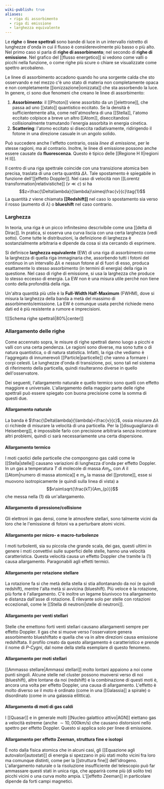 ```yaml
---
wiki-publish: true
aliases:
  - riga di assorbimento
  - riga di emissione
  - larghezza equivalente
---
```

Le **righe** o **linee spettrali** sono bande di luce in un intervallo ristretto di lunghezze d'onda in cui il flusso è considerevolmente più basso o più alto. Nel primo caso si parla di **righe di assorbimento**; nel secondo di **righe di emissione**. Nel grafico del [[flusso energetico]] si vedono come valli o picchi nella funzione, o come righe più scure o chiare se visualizzate come spettro arcobaleno.

Le linee di assorbimento accadono quando ho una sorgente calda che sto osservando e nel mezzo c'è uno stato di materia non completamente opaca e non completamente [[ionizzazione|ionizzata]] che sta assorbendo la luce. In genere, ci sono due fenomeni che creano le linee di assorbimento:
1. **Assorbimento**: il [[Photon]] viene assorbito da un [[elettrone]], che passa ad uno [[stato]] quantistico eccitato. Se la densità è sufficientemente alta, come nell'atmosfera di una [[Stella]], l'atomo eccitato colpisce a breve un altro [[Atom]], diseccitandosi collisionalmente tramutando l'energia assorbita in energia cinetica.
2. **Scattering**: l'atomo eccitato si diseccita radiativamente, ridirigendo il fotone in una direzione casuale in un angolo solido.

Può succedere anche l'effetto contrario, ossia *linee di emissione*, per le stesse ragioni, ma al contrario. Inoltre, le linee di emissione possono anche essere causate da **fluorescenza**. Questo è tipico delle [[Regione H II|regioni H II]].

Il centro di una riga spettrale coincide con una transizione atomica ben precisa, traslata di una certa quantità $\Delta\lambda$. Tale spostamento è spiegabile in funzione dell'[[effetto Doppler]]. Nel caso di velocità non [[Lorentz transformation|relativistiche]] ($v\ll c$) si ha
$$z=\frac{\Delta\lambda}{\lambda}\simeq\frac{v}{c}\tag{1}$$
La quantità $z$ viene chiamata **[[Redshift]]** nel caso lo spostamento sia verso il rosso (aumento di $\lambda$) o **blueshift** nel caso contrario.
### Larghezza
In teoria, una riga è un picco infinitesimo descrivibile come una [[delta di Dirac]]. In pratica, si osserva una curva liscia con una certa larghezza (vedi sotto). Come tutte le distribuzioni, la definizione di larghezza è sostanzialmente arbitraria e dipende da cosa si sta cercando di esprimere.

Si definisce **larghezza equivalente** (EW) di una riga di assorbimento come la larghezza di quella riga immaginaria che, assorbendo tutti i fotoni del continuo in un intervallo $\Delta\lambda$ e nessun fotone al di fuori di esso, produca esattamente lo stesso assorbimento (in termini di energia) della riga in questione. Nel caso di righe di emissione, si usa la larghezza che produce lo stesso eccesso di energia. La EW non è una misura utile perché non tiene conto della profondità della riga.

Un'altra quantità più utile è la **Full-Width Half-Maximum** (FWHM), dove si misura la larghezza della banda a metà del massimo di assorbimento/emissione. La EW è comunque usata perché richiede meno dati ed è più resistente a rumore e imprecisioni.

![[Schema righe spettrali|80%|center]]

### Allargamento delle righe
Come accennato sopra, le misure di righe spettrali danno luogo a picchi e valli con una certa pendenza. Le ragioni sono diverse, ma sono tutte o di natura quantistica, o di natura statistica. Infatti, la riga che vediamo è l'aggregato di innumerevoli [[Particle|particelle]] che vanno a formare i corpi celesti. Le lunghezze d'onda di transizione, poi, sono tali nel sistema di riferimento della particella, quindi risulteranno diverse in quello dell'osservatore.

Dei seguenti, l'allargamento naturale e quello termico sono quelli con effetto maggiore e universale. L'allargamento della maggior parte delle righe spettrali può essere spiegato con buona precisione come la somma di questi due.
#### Allargamento naturale
La banda è $\frac{\Delta\lambda}{\lambda}=\frac{v}{c}$, ossia misurare $\Delta\lambda$ ci richiede di misurare la velocità di una particella. Per la [[disuguaglianza di Heisenberg]], è impossibile farlo con precisione arbitraria senza incontrare altri problemi, quindi ci sarà necessariamente una certa dispersione.
#### Allargamento termico
I moti caotici delle particelle che compongono gas caldi come le [[Stella|stelle]] causano variazioni di lunghezza d'onda per effetto Doppler. In un gas a temperatura $T$ di molecole di massa $Am_{p}$, con $A$ il [[Atom|numero di massa atomica]] e $m_{p}$ la massa del [[protone]], esse si muovono isotropicamente (e quindi sulla linea di vista) a
$$v\sim\sqrt{\frac{kT}{Am_{p}}}$$
che messa nella $(1)$ dà un'allargamento.
#### Allargamento di pressione/collisione
Gli elettroni in gas densi, come le atmosfere stellari, sono talmente vicini da loro che le l'emissione di fotoni va a perturbare atomi vicini.
#### Allargamento per micro- e macro-turbolenze
I moti turbolenti, sia su piccola che grande scala, dei gas, questi ultimi in genere i moti convettivi sulle superfici delle stelle, hanno una velocità caratteristica. Questa velocità causa un effetto Doppler che tramite la $(1)$ causa allargamento. Paragonabili agli effetti termici.
#### Allargamento per rotazione stellare
La rotazione fa si che metà della stella si stia allontanando da noi (e quindi redshift), mentre l'alta metà si avvicina (blueshift). Più veloce è la rotazione, più forte è l'allargamento. C'è inoltre un legame biunivoco tra allargamento e distanza dall'asse di rotazione. È rilevante solo per stelle con rotazioni eccezionali, come le [[Stella di neutroni|stelle di neutroni]].
#### Allargamento per venti stellari
Stelle che emettono forti venti stellari causano allargamenti sempre per effetto Doppler. Il gas che si muove verso l'osservatore genera assorbimento blueshiftato e quella che va in altre direzioni causa emissione redshiftata. Il profilo creato da questo allargamento è caratteristico e prende il nome di *P-Cygni*, dal nome della stella esemplare di questo fenomeno.
#### Allargamento per moti stellari
[[Ammasso stellare|Ammassi stellari]] molto lontani appaiono a noi come punti singoli. Alcune stelle nel cluster possono muoversi verso di noi (blueshift), altre lontane da noi (redshift) e la combinazione di questi moti è, ancora una volta per effetto Doppler, una causa di allargamento. L'effetto è molto diverso se il moto è ordinato (come in una [[Galassia]] a spirale) o disordinato (come in una galassia ellittica).
#### Allargamento di moti di gas caldi
I [[Quasar]] e in generale molti [[Nucleo galattico attivo|AGN]] eiettano gas a velocità estreme (anche $\sim10,000$km/s) che causano distorsioni nello spettro per effetto Doppler. Questo si applica solo per linee di emissione.
#### Allargamento per effetto Zeeman, struttura fine e isotopi
È noto dalla fisica atomica che in alcuni casi, gli [[Equazione agli autovalori|autostati]] di energia si spezzano in più stati molto vicini fra loro ma comunque distinti, come per la [[struttura fine]] dell'idrogeno. L'allargamento naturale o la risoluzione insufficiente del telescopio può far ammassare questi stati in unica riga, che apparirà come più (di solito tre) picchi vicini o una curva molto ampia. L'[[effetto Zeeman]] in particolare dipende da forti campi magnetici.